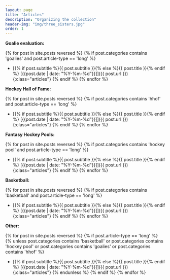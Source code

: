```yaml
---
layout: page
title: "Articles"
description: "Organizing the collection"
header-img: "img/three_sisters.jpg"
order: 1
---
```


**Goalie evaluation:**

{% for post in site.posts reversed %}
    {% if post.categories contains 'goalies' and post.article-type == 'long' %}
* [{% if post.subtitle %}{{ post.subtitle }}{% else %}{{ post.title }}{% endif %} \[{{post.date | date: "%Y-%m-%d"}}\]]({{ post.url }}){:class="articles"} 
    {% endif %}
{% endfor %}

**Hockey Hall of Fame:**

{% for post in site.posts reversed %}
    {% if post.categories contains 'hhof' and post.article-type == 'long' %}
* [{% if post.subtitle %}{{ post.subtitle }}{% else %}{{ post.title }}{% endif %} \[{{post.date | date: "%Y-%m-%d"}}\]]({{ post.url }}){:class="articles"} 
    {% endif %}
{% endfor %}

**Fantasy Hockey Pools:**

{% for post in site.posts reversed %}
    {% if post.categories contains 'hockey pool' and post.article-type == 'long' %}
* [{% if post.subtitle %}{{ post.subtitle }}{% else %}{{ post.title }}{% endif %} \[{{post.date | date: "%Y-%m-%d"}}\]]({{ post.url }}){:class="articles"} 
    {% endif %}
{% endfor %}

**Basketball:**

{% for post in site.posts reversed %}
    {% if post.categories contains 'basketball' and post.article-type == 'long' %}
* [{% if post.subtitle %}{{ post.subtitle }}{% else %}{{ post.title }}{% endif %} \[{{post.date | date: "%Y-%m-%d"}}\]]({{ post.url }}){:class="articles"} 
    {% endif %}
{% endfor %}

**Other:**

{% for post in site.posts reversed %}
    {% if post.article-type == 'long' %}
        {% unless post.categories contains 'basketball' or 
post.categories contains 'hockey pool' or post.categories contains 'goalies'  or post.categories contains 'hhof' %}
* [{% if post.subtitle %}{{ post.subtitle }}{% else %}{{ post.title }}{% endif %} \[{{post.date | date: "%Y-%m-%d"}}\]]({{ post.url }}){:class="articles"} 
        {% endunless %}
    {% endif %}
{% endfor %}

